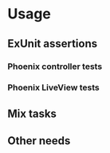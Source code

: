 # Usage

## ExUnit assertions

### Phoenix controller tests

### Phoenix LiveView tests

## Mix tasks

## Other needs
